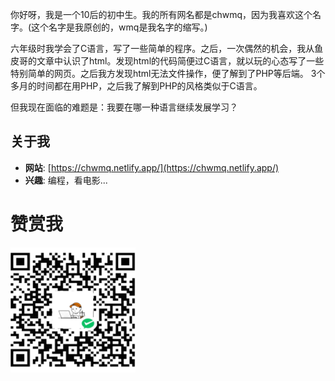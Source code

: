 你好呀，我是一个10后的初中生。我的所有网名都是chwmq，因为我喜欢这个名字。(这个名字是我原创的，wmq是我名字的缩写。)

六年级时我学会了C语言，写了一些简单的程序。之后，一次偶然的机会，我从鱼皮哥的文章中认识了html。发现html的代码简便过C语言，就以玩的心态写了一些特别简单的网页。之后我方发现html无法文件操作，便了解到了PHP等后端。
3个多月的时间都在用PHP，之后我了解到PHP的风格类似于C语言。

但我现在面临的难题是：我要在哪一种语言继续发展学习？
﻿
## 关于我
- **网站**: [https://chwmq.netlify.app/](https://chwmq.netlify.app/)
- **兴趣**: 编程，看电影...
﻿
# 赞赏我
<img src="https://raw.githubusercontent.com/chwmq/chwmq/9f7eb650aeb32641d24b589da1ecf960f59ceb15/pay.jpg" alt="支付图片" height="200" width="200">
